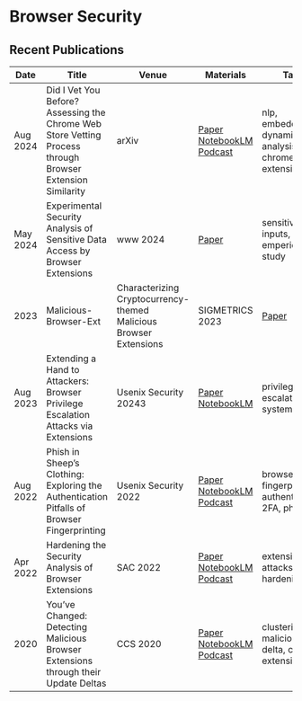 # Browser Security

## Recent Publications
| Date | Title | Venue | Materials | Tags | Code | Summary |
| --- | --- | --- | --- | --- | --- | --- |
| Aug 2024 | Did I Vet You Before? Assessing the Chrome Web Store Vetting Process through Browser Extension Similarity | arXiv | [Paper](https://arxiv.org/pdf/2406.00374) [NotebookLM](https://notebooklm.google.com/notebook/d2e279e2-b78e-406c-97d6-1c4dbe058a62?authuser=1) [Podcast](https://notebooklm.google.com/notebook/d2e279e2-b78e-406c-97d6-1c4dbe058a62/audio)| nlp, embedding, dynamic analysis, chrome, extensions | | |
| May 2024 | Experimental Security Analysis of Sensitive Data Access by Browser Extensions | www 2024 | [Paper](https://dl.acm.org/doi/pdf/10.1145/3589334.3645683) | sensitive inputs, emperical study | | |
| 2023 | Malicious-Browser-Ext | Characterizing Cryptocurrency-themed Malicious Browser Extensions | SIGMETRICS 2023 | [Paper](https://baigd.github.io/files/SIGMETRICS23.pdf) | crypto scams, malicious browswer extensions | | |
| Aug 2023 | Extending a Hand to Attackers: Browser Privilege Escalation Attacks via Extensions | Usenix Security 20243| [Paper](https://www.usenix.org/system/files/usenixsecurity23-kim-young-min.pdf) [NotebookLM](https://notebooklm.google.com/notebook/bb150dea-b941-4dd2-9c95-02c3e0dc68f3?authuser=3)| privilege escalation, systems | | |
| Aug 2022 | Phish in Sheep’s Clothing: Exploring the Authentication Pitfalls of Browser Fingerprinting | Usenix Security 2022 | [Paper](https://www.usenix.org/system/files/sec22-lin-xu.pdf) [NotebookLM](https://notebooklm.google.com/notebook/25ebd680-eae2-489b-a0ed-810ed7d006c2?authuser=1) [Podcast](https://notebooklm.google.com/notebook/25ebd680-eae2-489b-a0ed-810ed7d006c2/audio)| browser fingerprinting, authentication, 2FA, phishing | | |
| Apr 2022 | Hardening the Security Analysis of Browser Extensions | SAC 2022 | [Paper](https://dl.acm.org/doi/pdf/10.1145/3477314.3507098) [NotebookLM](https://notebooklm.google.com/notebook/a463e1e1-8c20-46f2-8449-e5457c8d9ea9) [Podcast](https://notebooklm.google.com/notebook/a463e1e1-8c20-46f2-8449-e5457c8d9ea9/audio)| extensions, attacks, hardening | | |
| 2020 | You’ve Changed: Detecting Malicious Browser Extensions through their Update Deltas | CCS 2020 | [Paper](https://www.kapravelos.com/publications/extensiondeltas-CCS20.pdf) [NotebookLM](https://notebooklm.google.com/notebook/ddd2a0e4-f603-44ec-a257-b06ae1a919e9) [Podcast](https://notebooklm.google.com/notebook/ddd2a0e4-f603-44ec-a257-b06ae1a919e9/audio)| clustering, malicious delta, chrome extension | | |
